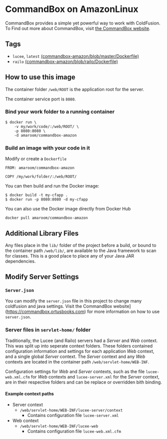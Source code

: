 CommandBox on AmazonLinux
=========================

CommandBox provides a simple yet powerful way to work with ColdFusion. To
Find out more about CommandBox, visit [the CommandBox website](https://commandbox.ortusbooks.com).

Tags
----

* `lucee`, `latest` [(commandbox-amazon/blob/master/Dockerfile)](https://github.com/amaroom/commandbox-amazon/blob/master/Dockerfile)
* `railo` [(commandbox-amazon/blob/railo/Dockerfile)](https://github.com/amaroom/commandbox-amazon/blob/railo/Dockerfile)

How to use this image
---------------------

The container folder `/web/ROOT` is the application root for the server.

The container service port is `8080`.

### Bind your work folder to a running container

    $ docker run \
        -v my/work/code/:/web/ROOT/ \
        -p 8080:8080 \
        -d amaroom/commandbox-amazon

### Build an image with your code in it
Modify or create a `Dockerfile`

    FROM: amaroom/commandbox-amazon

    COPY /my/work/folder/:/web/ROOT/

You can then build and run the Docker image:

    $ docker build -t my-cfapp .
    $ docker run -p 8080:8080 -d my-cfapp

You can also use the Docker image directly from Docker Hub

    docker pull amaroom/commandbox-amazon


Additional Library Files
------------------------

Any files place in the `lib/` folder of the project before a build, or bound to 
the container path `/web/lib/`, are available to the Java framework to scan for 
classes. This is a good place to place any of your Java JAR dependencies.

Modify Server Settings
----------------------

### `Server.json`

You can modify the `server.json` file in this project to change many coldfusion
and java settings. Visit the CommandBox website](https://commandbox.ortusbooks.com) 
for more information on how to use `server.json`.

### Server files in `servlet-home/` folder

Traditionally, the Lucee (and Railo) servers had a _Server_ and _Web_ context. 
This was split up into seperate context folders. These folders contained
configuration information and settings for each application _Web_ context, and 
a single global _Server_ context. The _Server_ context and any _Web_ contexts
are located in the container path `/web/servlet-home/WEB-INF`.

Configuration settings for _Web_ and _Server_ contexts, such as the 
file `lucee-web.xml.cfm` for _Web_ contexts and `lucee-server.xml` for the _Server_
context, are in their respective folders and can be replace or overridden bith binding.

#### Example context paths

* Server context
    * `/web/servlet-home/WEB-INF/lucee-server/context`
        * Contains configuration file `lucee-server.xml`
* Web context
    * `/web/servlet-home/WEB-INF/lucee-web`
        * Contains configuration file `lucee-web.xml.cfm`